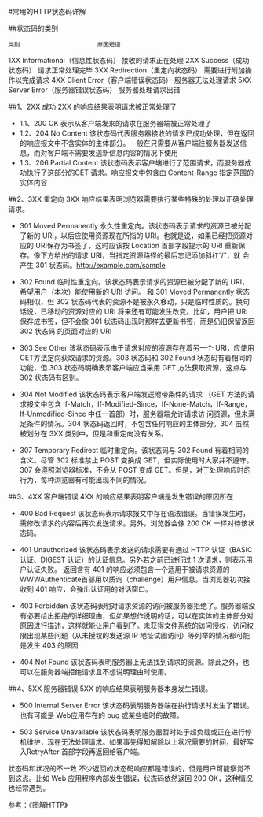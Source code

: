#常用的HTTP状态码详解

##状态码的类别

	类别						原因短语
1XX Informational（信息性状态码） 接收的请求正在处理
2XX Success（成功状态码） 请求正常处理完毕
3XX Redirection（重定向状态码） 需要进行附加操作以完成请求
4XX Client Error（客户端错误状态码） 服务器无法处理请求
5XX Server Error（服务器错误状态码） 服务器处理请求出错


##1、2XX 成功
2XX 的响应结果表明请求被正常处理了
- 1.1、200 OK
表示从客户端发来的请求在服务器端被正常处理了
- 1.2、204 No Content
该状态码代表服务器接收的请求已成功处理，但在返回的响应报文中不含实体的主体部分。一般在只需要从客户端往服务器发送信息，而对客户端不需要发送新信息内容的情况下使用
- 1.3、206 Partial Content
该状态码表示客户端进行了范围请求，而服务器成功执行了这部分的GET 请求。响应报文中包含由 Content-Range 指定范围的实体内容

##2、3XX 重定向
3XX 响应结果表明浏览器需要执行某些特殊的处理以正确处理请求。

- 301 Moved Permanently
永久性重定向。该状态码表示请求的资源已被分配了新的 URI，以后应使用资源现在所指的 URI。也就是说，如果已经把资源对应的 URI保存为书签了，这时应该按 Location 首部字段提示的 URI 重新保存。像下方给出的请求 URI，当指定资源路径的最后忘记添加斜杠“/”，就
会产生 301 状态码。http://example.com/sample

- 302 Found
临时性重定向。该状态码表示请求的资源已被分配了新的 URI，希望用户（本次）能使用新的 URI 访问。
和 301 Moved Permanently 状态码相似，但 302 状态码代表的资源不是被永久移动，只是临时性质的。换句话说，已移动的资源对应的
URI 将来还有可能发生改变。比如，用户把 URI 保存成书签，但不会像 301 状态码出现时那样去更新书签，而是仍旧保留返回 302 状态码
的页面对应的 URI

- 303 See Other
该状态码表示由于请求对应的资源存在着另一个 URI，应使用 GET方法定向获取请求的资源。303 状态码和 302 Found 状态码有着相同的功能，但 303 状态码明确表示客户端应当采用 GET 方法获取资源，这点与 302 状态码有区别。

- 304 Not Modified
该状态码表示客户端发送附带条件的请求 （GET 方法的请求报文中包含 If-Match，If-Modified-Since，If-None-Match，If-Range，If-Unmodified-Since 中任一首部）时，服务器端允许请求访
问资源，但未满足条件的情况。304 状态码返回时，不包含任何响应的主体部分。304 虽然被划分在 3XX 类别中，但是和重定向没有关系。

- 307 Temporary Redirect
临时重定向。该状态码与 302 Found 有着相同的含义。尽管 302 标准禁止 POST 变换成 GET，但实际使用时大家并不遵守。
307 会遵照浏览器标准，不会从 POST 变成 GET。但是，对于处理响应时的行为，每种浏览器有可能出现不同的情况。

##3、4XX 客户端错误
4XX 的响应结果表明客户端是发生错误的原因所在

- 400 Bad Request
该状态码表示请求报文中存在语法错误。当错误发生时，需修改请求的内容后再次发送请求。另外，浏览器会像 200 OK 一样对待该状态码。

- 401 Unauthorized
该状态码表示发送的请求需要有通过 HTTP 认证（BASIC 认证、DIGEST 认证）的认证信息。另外若之前已进行过 1 次请求，则表示用 户认证失败。
返回含有 401 的响应必须包含一个适用于被请求资源的 WWWAuthenticate首部用以质询（challenge）用户信息。当浏览器初次接收到 401 响应，会弹出认证用的对话窗口。

- 403 Forbidden
该状态码表明对请求资源的访问被服务器拒绝了。服务器端没有必要给出拒绝的详细理由，但如果想作说明的话，可以在实体的主体部分对原因进行描述，这样就能让用户看到了。未获得文件系统的访问授权，访问权限出现某些问题（从未授权的发送源 IP 地址试图访问）等列举的情况都可能是发生 403 的原因

- 404 Not Found
该状态码表明服务器上无法找到请求的资源。除此之外，也可以在服务器端拒绝请求且不想说明理由时使用。

##4、5XX 服务器错误
5XX 的响应结果表明服务器本身发生错误。

- 500 Internal Server Error
该状态码表明服务器端在执行请求时发生了错误。也有可能是 Web应用存在的 bug 或某些临时的故障。

- 503 Service Unavailable
该状态码表明服务器暂时处于超负载或正在进行停机维护，现在无法处理请求。如果事先得知解除以上状况需要的时间，最好写入RetryAfter 首部字段再返回给客户端。


状态码和状况的不一致
不少返回的状态码响应都是错误的，但是用户可能察觉不到这点。比如 Web 应用程序内部发生错误，状态码依然返回 200 OK，这种情况也经常遇到。

参考：《图解HTTP》